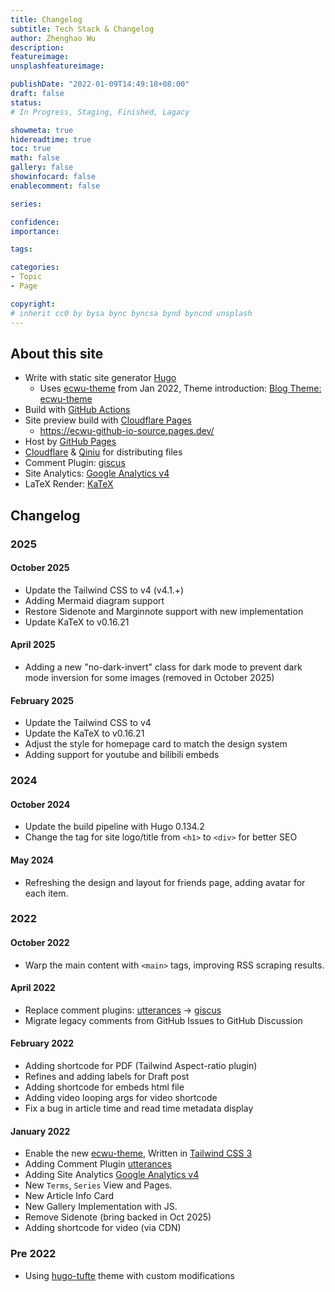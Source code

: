 ```yaml
---
title: Changelog
subtitle: Tech Stack & Changelog
author: Zhenghao Wu
description: 
featureimage: 
unsplashfeatureimage: 

publishDate: "2022-01-09T14:49:18+08:00"
draft: false
status: 
# In Progress, Staging, Finished, Lagacy

showmeta: true
hidereadtime: true
toc: true
math: false
gallery: false
showinfocard: false
enablecomment: false

series: 

confidence: 
importance: 

tags:

categories:
- Topic
- Page

copyright: 
# inherit cc0 by bysa bync byncsa bynd byncnd unsplash
---
```



## About this site
- Write with static site generator [Hugo](https://gohugo.io/)
    - Uses [ecwu-theme](https://github.com/ecwu/ecwu-theme) from Jan 2022, Theme introduction: [Blog Theme: ecwu-theme](/post/blog-theme-ecwu-theme/)
- Build with [GitHub Actions](https://github.com/features/actions)
- Site preview build with [Cloudflare Pages](https://pages.cloudflare.com/)
    - https://ecwu-github-io-source.pages.dev/
- Host by [GitHub Pages](https://pages.github.com/)
- [Cloudflare](https://www.cloudflare.com/) & [Qiniu](https://www.qiniu.com/) for distributing files
- Comment Plugin: [giscus](https://github.com/giscus/giscus)
- Site Analytics: [Google Analytics v4](https://support.google.com/analytics/answer/10089681?hl=en)
- LaTeX Render: [KaTeX](https://katex.org)


## Changelog

### 2025

#### October 2025

- Update the Tailwind CSS to v4 (v4.1.+)
- Adding Mermaid diagram support
- Restore Sidenote and Marginnote support with new implementation
- Update KaTeX to v0.16.21

#### April 2025

- Adding a new "no-dark-invert" class for dark mode to prevent dark mode inversion for some images (removed in October 2025)

#### February 2025

- Update the Tailwind CSS to v4
- Update the KaTeX to v0.16.21
- Adjust the style for homepage card to match the design system
- Adding support for youtube and bilibili embeds

### 2024

#### October 2024

- Update the build pipeline with Hugo 0.134.2
- Change the tag for site logo/title from `<h1>` to `<div>` for better SEO

#### May 2024

- Refreshing the design and layout for friends page, adding avatar for each item.

### 2022

#### October 2022

- Warp the main content with `<main>` tags, improving RSS scraping results.

#### April 2022
- Replace comment plugins: [utterances](https://utteranc.es) -> [giscus](https://github.com/giscus/giscus)
- Migrate legacy comments from GitHub Issues to GitHub Discussion

#### February 2022
- Adding shortcode for PDF (Tailwind Aspect-ratio plugin)
- Refines and adding labels for Draft post 
- Adding shortcode for embeds html file
- Adding video looping args for video shortcode
- Fix a bug in article time and read time metadata display

#### January 2022
- Enable the new [ecwu-theme](https://github.com/ecwu/ecwu-theme), Written in [Tailwind CSS 3](https://tailwindcss.com/)
- Adding Comment Plugin [utterances](https://utteranc.es)
- Adding Site Analytics [Google Analytics v4](https://support.google.com/analytics/answer/10089681?hl=en)
- New `Terms`, `Series` View and Pages.
- New Article Info Card
- New Gallery Implementation with JS.
- Remove Sidenote (bring backed in Oct 2025)
- Adding shortcode for video (via CDN)

### Pre 2022
- Using [hugo-tufte](https://github.com/shawnohare/hugo-tufte) theme with custom modifications